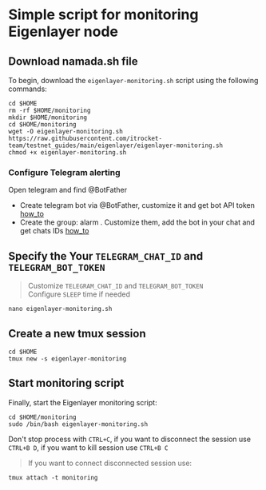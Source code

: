 # Simple script for monitoring Eigenlayer node

## Download namada.sh file
To begin, download the `eigenlayer-monitoring.sh` script using the following commands:
```
cd $HOME
rm -rf $HOME/monitoring
mkdir $HOME/monitoring
cd $HOME/monitoring
wget -O eigenlayer-monitoring.sh https://raw.githubusercontent.com/itrocket-team/testnet_guides/main/eigenlayer/eigenlayer-monitoring.sh
chmod +x eigenlayer-monitoring.sh
```

### Configure Telegram alerting
Open telegram and find @BotFather 
- Create telegram bot via @BotFather, customize it and get bot API token [how_to](https://www.siteguarding.com/en/how-to-get-telegram-bot-api-token)
- Create the group: alarm . Customize them, add the bot in your chat and get chats IDs [how_to](https://stackoverflow.com/questions/32423837/telegram-bot-how-to-get-a-group-chat-id)

## Specify the Your `TELEGRAM_CHAT_ID` and `TELEGRAM_BOT_TOKEN`  
>Customize `TELEGRAM_CHAT_ID` and `TELEGRAM_BOT_TOKEN`  
>Configure `SLEEP` time if needed
```
nano eigenlayer-monitoring.sh
```

## Create a new tmux session 
```
cd $HOME
tmux new -s eigenlayer-monitoring
```

## Start monitoring script
Finally, start the Eigenlayer monitoring script:
```
cd $HOME/monitoring
sudo /bin/bash eigenlayer-monitoring.sh
```

Don't stop process with `CTRL+C`, if you want to disconnect the session use `CTRL+B D`, if you want to kill session use `CTRL+B C`

>If you want to connect disconnected session use:
```
tmux attach -t monitoring
```
